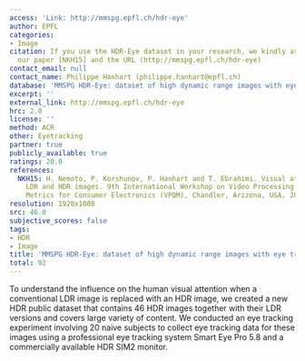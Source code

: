 ```yaml
---
access: 'Link: http://mmspg.epfl.ch/hdr-eye'
author: EPFL
categories:
- Image
citation: If you use the HDR-Eye dataset in your research, we kindly ask you to reference
  our paper [NKH15] and the URL (http://mmspg.epfl.ch/hdr-eye)
contact_email: null
contact_name: Philippe Hanhart (philippe.hanhart@epfl.ch)
database: 'MMSPG HDR-Eye: dataset of high dynamic range images with eye tracking data'
excerpt: ''
external_link: http://mmspg.epfl.ch/hdr-eye
hrc: 2.0
license: ''
method: ACR
other: Eyetracking
partner: true
publicly_available: true
ratings: 20.0
references:
  NKH15: H. Nemoto, P. Korshunov, P. Hanhart and T. Ebrahimi. Visual attention in
    LDR and HDR images. 9th International Workshop on Video Processing and Quality
    Metrics for Consumer Electronics (VPQM), Chandler, Arizona, USA, 2015.
resolution: 1920x1080
src: 46.0
subjective_scores: false
tags:
- HDR
- Image
title: 'MMSPG HDR-Eye: dataset of high dynamic range images with eye tracking data'
total: 92
---
```


To understand the influence on the human visual attention when a conventional LDR image is replaced with an HDR image, we created a new HDR public dataset that contains 46 HDR images together with their LDR versions and covers large variety of content. We conducted an eye tracking experiment involving 20 naive subjects to collect eye tracking data for these images using a professional eye tracking system Smart Eye Pro 5.8 and a commercially available HDR SIM2 monitor.